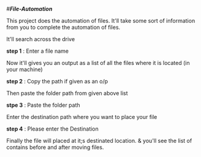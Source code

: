 #**_File-Automation_**

This project does the automation of files. It'll take some sort of information from you to complete the automation of files.

It'll search across the drive

**step 1** : Enter a file name 

Now it'll gives you an output as a list of all the files where it is located (in your machine)

**step 2** : Copy the path if given as an o/p
 
Then paste the folder path from given above list

**stpe 3** : Paste the folder path

Enter the destination path where you want to place your file 

**step 4** : Please enter the Destination

Finally the file will placed at it;s destinated location. &
you'll see the list of contains before and after moving files.
